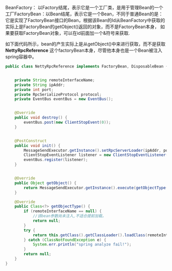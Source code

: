 BeanFactory： 以Factory结尾，表示它是一个工厂类，是用于管理Bean的一个工厂FactoryBean：以Bean结尾，表示它是一个Bean，不同于普通Bean的是：它是实现了FactoryBean<T>接口的Bean，根据该Bean的Id从BeanFactory中获取的实际上是FactoryBean的getObject()返回的对象，而不是FactoryBean本身， 如果要获取FactoryBean对象，可以在id前面加一个&符号来获取.

如下面代码所示，bean的产生实际上是从getObject()中来进行获取，而不是获取**NettyRpcReference** 这个factoryBean本身，尽管他本身也是一个Bean被注入spring容器中。

```java
public class NettyRpcReference implements FactoryBean, DisposableBean {


    private String remoteInterfaceName;
    private String ipAddr;
    private int port;
    private RpcSerializeProtocol protocol;
    private EventBus eventBus = new EventBus();


    @Override
    public void destroy() {
        eventBus.post(new ClientStopEvent(0));
    }


    @PostConstruct
    public void init() {
        MessageSendExecutor.getInstance().setRpcServerLoader(ipAddr, port, protocol);
        ClientStopEventListener listener = new ClientStopEventListener();
        eventBus.register(listener);
    }


    @Override
    public Object getObject() {
        return MessageSendExecutor.getInstance().execute(getObjectType());
    }

    @Override
    public Class<?> getObjectType() {
        if (remoteInterfaceName == null) {
            //该bean参数尚未注入,不适合提前加载。
            return null;
        }
        try {
            return this.getClass().getClassLoader().loadClass(remoteInterfaceName);
        } catch (ClassNotFoundException e) {
            System.err.println("spring analyze fail!");
        }
        return null;
    }
}
```

